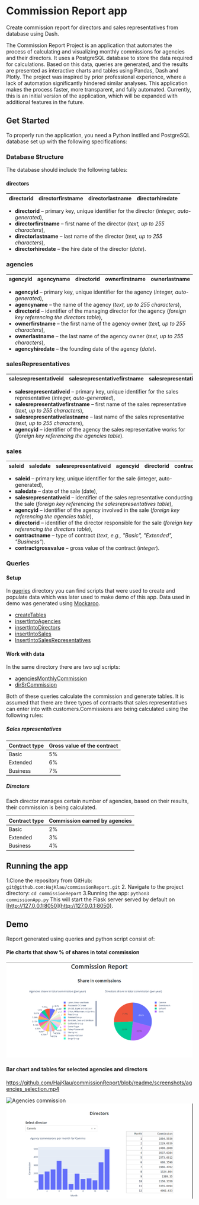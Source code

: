 # Commission Report app

Create commission report for directors and sales representatives from database using Dash.

The Commission Report Project is an application that automates the process of calculating and visualizing monthly commissions for agencies and their directors. It uses a PostgreSQL database to store the data required for calculations. Based on this data, queries are generated, and the results are presented as interactive charts and tables using Pandas, Dash and Plotly. The project was inspired by prior professional experience, where a lack of automation significantly hindered similar analyses. This application makes the process faster, more transparent, and fully automated. Currently, this is an initial version of the application, which will be expanded with additional features in the future.

## Get Started
To properly run the application, you need a Python instlled and PostgreSQL database set up with the following specifications:

### Database Structure

The database should include the following tables:

#### directors
| directorid | directorfirstname | directorlastname | directorhiredate |
|------------|-------------------|------------------|------------------|
- **directorid** – primary key, unique identifier for the director (*integer, auto-generated*),
- **directorfirstname** – first name of the director (*text, up to 255 characters*),
- **directorlastname** – last name of the director (*text, up to 255 characters*),
- **directorhiredate** – the hire date of the director (*date*).

### agencies
| agencyid | agencyname | directorid | ownerfirstname | ownerlastname | agencyhiredate |
|----------|------------|------------|----------------|---------------|----------------|
- **agencyid** – primary key, unique identifier for the agency (*integer, auto-generated*),
- **agencyname** – the name of the agency (*text, up to 255 characters*),
- **directorid** – identifier of the managing director for the agency (*foreign key referencing the directors table*),
- **ownerfirstname** – the first name of the agency owner (*text, up to 255 characters*),
- **ownerlastname** – the last name of the agency owner (*text, up to 255 characters*),
- **agencyhiredate** – the founding date of the agency (*date*).

### salesRepresentatives
| salesrepresentativeid | salesrepresentativefirstname | salesrepresentativelastname | agencyid |
|-----------------------|------------------------------|-----------------------------|----------|
- **salesrepresentativeid** – primary key, unique identifier for the sales representative (*integer, auto-generated*),
- **salesrepresentativefirstname** – first name of the sales representative (*text, up to 255 characters*),
- **salesrepresentativelastname** – last name of the sales representative (*text, up to 255 characters*),
- **agencyid** – identifier of the agency the sales representative works for (*foreign key referencing the agencies table*).
  
### sales
| saleid | saledate | salesrepresentativeid | agencyid | directorid | contractname | contractgrossvalue |
|--------|----------|-----------------------|----------|------------|--------------|--------------------|
- **saleid** – primary key, unique identifier for the sale (integer, auto-generated),
- **saledate** – date of the sale (date),
- **salesrepresentativeid** – identifier of the sales representative conducting the sale (*foreign key referencing the salesrepresentatives table*),
- **agencyid** – identifier of the agency involved in the sale (*foreign key referencing the agencies table*),
- **directorid** – identifier of the director responsible for the sale (*foreign key referencing the directors table*),
- **contractname** – type of contract (*text, e.g., "Basic", "Extended", "Business"*).
- **contractgrossvalue** – gross value of the contract (*integer*).

### Queries

#### Setup
In [queries](queries/ "queries") directory you can find scripts that were used to create and populate data which was later used to make demo of this app.
Data used in demo was generated using [Mockaroo](https://www.mockaroo.com/).

- [createTables](queries/createTables.sql)
- [insertIntoAgencies](queries/insertIntoAgencies.sql)
- [insertIntoDirectors](queries/insertIntoDirectors.sql)
- [insertIntoSales](queries/insertIntoSales.sql)
- [InsertIntoSalesRepresentatives](queries/InsertIntoSalesRepresentatives.sql)

#### Work with data
In the same directory there are two sql scripts:
- [agenciesMonthlyCommission](queries/agenciesMonthlyCommission.sql)
- [dirSrCommission](queries/dirSrCommission.sql)

Both of these queries calculate the commission and generate tables. It is assumed that there are three types of contracts that sales representatives can enter into with customers.Commissions are being calculated using the following rules:

##### Sales representatives

| Contract type |  Gross value of the contract  |
|---------------|-------------------------------|
| Basic         |               5%              |
| Extended      |               6%              |
| Business      |               7%              |

##### Directors

Each director manages certain number of agencies, based on their results, their commission is being calculated.

| Contract type | Commission earned by agencies |
|---------------|-------------------------------|
| Basic         |               2%              |
| Extended      |               3%              |
| Business      |               4%              |

## Running the app

1.Clone the repository from GitHub:
    ```
    git@github.com:HajKlau/commissionReport.git
    ```
2. Navigate to the project directory:
    ```
     cd commissionReport
    ```
3.Running the app:
    ```
    python3 commissionApp.py
    ```
    This will start the Flask server served by default on [http://127.0.0.1:8050](http://127.0.0.1:8050).

## Demo

Report generated using queries and python script consist of:

#### Pie charts that show % of shares in total commission
![Share in commissions](screenshots/share_in_commissions.png "Share in commissions")

#### Bar chart and tables for selected agencies and directors

https://github.com/HajKlau/commissionReport/blob/readme/screenshots/agencies_selection.mp4

![Agencies commission](screenshots/agencies_commissions.png "Agencies commission")
![Directors commission](screenshots/directors_commission.png "Directors commission")
